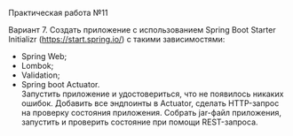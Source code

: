 Практическая работа №11

Вариант 7. Создать приложение с использованием Spring Boot Starter Initializr (https://start.spring.io/) с такими зависимостями:

- Spring Web;
- Lombok;
- Validation;
- Spring boot Actuator.  
Запустить приложение и удостовериться, что не появилось никаких ошибок. Добавить все эндпоинты в Actuator, сделать HTTP-запрос на проверку состояния приложения. Собрать jar-файл приложения, запустить и проверить состояние при помощи REST-запроса.